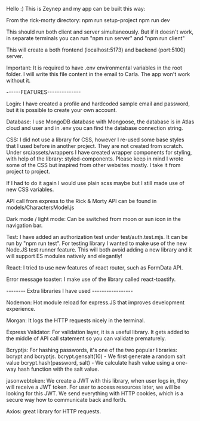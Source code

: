 Hello :) This is Zeynep and my app can be built this way:

From the rick-morty directory:
    npm run setup-project
    npm run dev

This should run both client and server simultaneously. But if it doesn't work, in separate terminals you can run "npm run server" and
"npm run client"


This will create a both frontend (localhost:5173) and backend (port:5100) server.

Important: It is required to have .env environmental variables in the root folder. I will write this file content in the email to Carla.
The app won't work without it.


------FEATURES--------------

Login: I have created a profile and hardcoded sample email and password, but it is possible to create your own account.

Database: I use MongoDB database with Mongoose, the database is in Atlas cloud and user and in .env you can find the database connection string. 

CSS: I did not use a library for CSS, however I re-used some base styles that I used before in another project. They are not created from scratch. Under src/assets/wrappers I have created wrapper components for styling, with help of the library: styled-components. Please keep in mind I wrote some of the CSS but inspired from other websites mostly. I take it from project to project.

If I had to do it again I would use plain scss maybe but I still made use of new CSS variables.

API call from express to the Rick & Morty API can be found in models/CharactersModel.js

Dark mode / light mode: Can be switched from moon or sun icon in the navigation bar.

Test: I have added an authorization test under test/auth.test.mjs. It can be run by "npm run test".
For testing library I wanted to make use of the new Node.JS test runner feature. This will both avoid adding a new library and it will
support ES modules natively and elegantly!

React: I tried to use new features of react router, such as FormData API.

Error message toaster: I make use of the library called react-toastify.

-------- Extra libraries I have used -----------------

Nodemon: Hot module reload for express.JS that improves development experience.

Morgan: It logs the HTTP requests nicely in the terminal.

Express Validator: For validation layer, it is a useful library. It gets added to the middle of API call statement so you can validate prematurely.

Bcryptjs: For hashing passwords, it's one of the two popular libraries: bcrypt and bcryptjs. 
bcrypt.gensalt(10) - We first generate a random salt value
bcrypt.hash(password, salt) - We calculate hash value using a one-way hash function with the salt value.

jasonwebtoken: We create a JWT with this library, when user logs in, they will receive a JWT token. For user to access resources later,
we will be looking for this JWT. We send everything with HTTP cookies, which is a secure way how to communicate back and forth.

Axios: great library for HTTP requests.




